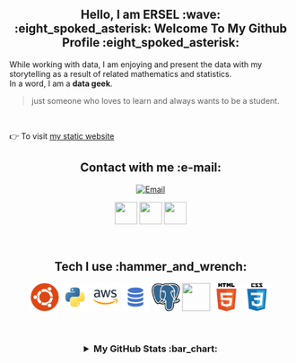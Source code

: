 <h2 align="center"> Hello, I am ERSEL :wave:<br/> 
:eight_spoked_asterisk: Welcome To My Github Profile :eight_spoked_asterisk:</h2>

While working with data, I am enjoying and present the data with my storytelling as a result of related mathematics and statistics. <br/> In a word, I am a **data geek**.
> just someone who loves to learn and always wants to be a student.
<br/>

:point_right: To visit <a target="_blank" href="http://ersel-portfolio.s3-website-eu-west-1.amazonaws.com">my static website</a>
<div align="center">
<h2 align="center">Contact with me :e-mail:</h2>
<a href="mailto:ersel.kizmaz@gmail.com"><img alt="Email" src="https://img.shields.io/badge/Email-ersel.kizmaz@gmail.com-blue?style=flat&logo=gmail"></a> </br>

[<img height="40" width="40" src="https://unpkg.com/simple-icons@v7/icons/linkedin.svg" />][1]
[<img height="40" width="40" src="https://unpkg.com/simple-icons@v7/icons/medium.svg" />][2]
[<img height="40" width="40" src="https://unpkg.com/simple-icons@v7/icons/twitter.svg" />][3]
</div>
<br/>

<h2 align="center">Tech I use :hammer_and_wrench:</h2>
<p align="center">
<img src="https://raw.githubusercontent.com/github/explore/80688e429a7d4ef2fca1e82350fe8e3517d3494d/topics/ubuntu/ubuntu.png" width="50" height="50"> 
<img src="https://raw.githubusercontent.com/github/explore/80688e429a7d4ef2fca1e82350fe8e3517d3494d/topics/python/python.png" width="50" height="50"> 
<img src="https://raw.githubusercontent.com/github/explore/80688e429a7d4ef2fca1e82350fe8e3517d3494d/topics/aws/aws.png" width="50" height="50"> 
<img src="https://raw.githubusercontent.com/github/explore/80688e429a7d4ef2fca1e82350fe8e3517d3494d/topics/sql/sql.png" width="50" height="50"> 
<img src="https://raw.githubusercontent.com/github/explore/80688e429a7d4ef2fca1e82350fe8e3517d3494d/topics/postgresql/postgresql.png" width="50" height="50">
<img src="https://raw.githubusercontent.com/rahul-jha98/github_readme_icons/main/language_and_tools/square/git-scm/git-scm.svg" width="50" height="50"> 
<img src="https://raw.githubusercontent.com/github/explore/80688e429a7d4ef2fca1e82350fe8e3517d3494d/topics/html/html.png" width="50" height="50"> 
<img src="https://raw.githubusercontent.com/github/explore/80688e429a7d4ef2fca1e82350fe8e3517d3494d/topics/css/css.png" width="50" height="50">
</p>


<br/>

<h3><details align="center"> <summary>My GitHub Stats :bar_chart: </summary>
  <br/>
  <img src="https://github-readme-stats.vercel.app/api?username=mrkizmaz&show_icons=true&theme=tokyonight" width="400" height="200">
  <img src="https://github-readme-stats.vercel.app/api/top-langs/?username=mrkizmaz&langs_count=8&theme=tokyonight" height="250">
</details> </h3>


[0]: http://ersel-portfolio.s3-website-eu-west-1.amazonaws.com
[1]: https://www.linkedin.com/in/mrkizmaz/
[2]: https://medium.com/@mrkizmaz
[3]: https://twitter.com/mrkizmaz
